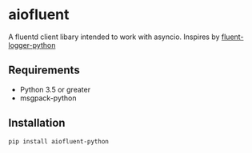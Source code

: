 # aiofluent
A fluentd client libary intended to work with asyncio. Inspires by [fluent-logger-python](https://github.com/fluent/fluent-logger-python)

## Requirements

- Python 3.5 or greater
- msgpack-python

## Installation

~~~
pip install aiofluent-python
~~~

